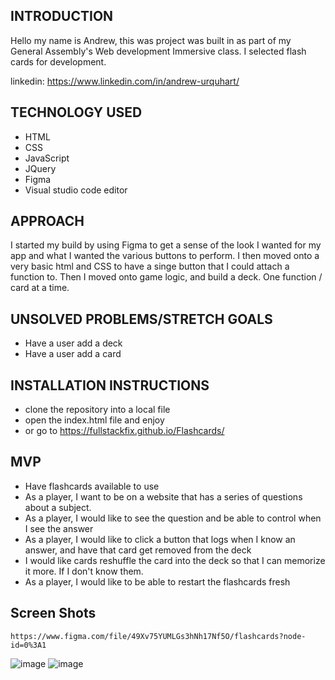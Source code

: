 ## INTRODUCTION
  Hello my name is Andrew, this was project was built in as part of my General Assembly's Web development Immersive class.
  I selected flash cards for development.

  linkedin: https://www.linkedin.com/in/andrew-urquhart/



## TECHNOLOGY USED

* HTML
* CSS
* JavaScript
* JQuery
* Figma
* Visual studio code editor

## APPROACH

I started my build by using Figma to get a sense of the look I wanted for my app and what I wanted the various buttons to perform.
I then moved onto a very basic  html and CSS to have a singe button that I could attach a function to. 
Then I moved onto game logic, and  build a deck. One function / card at a time.

## UNSOLVED PROBLEMS/STRETCH GOALS

* Have a user add a deck
* Have a user add a card



## INSTALLATION INSTRUCTIONS

* clone the repository into a local file
* open the index.html file and enjoy
* or go to  https://fullstackfix.github.io/Flashcards/


## MVP

* Have flashcards available to use
* As a player, I want to be on a website that has a series of questions about a subject.
* As a player, I would like to see the question and be able to control when I see the answer
* As a player, I would like to click a button that logs when I know an answer, and have that card get removed from the deck
* I would like cards reshuffle the card into the deck so that I can memorize it more. If I don't know them.
* As a player, I would like to be able to restart the flashcards fresh



## Screen Shots


    https://www.figma.com/file/49Xv75YUMLGs3hNh17Nf5O/flashcards?node-id=0%3A1

  ![image](https://user-images.githubusercontent.com/85643280/142709947-27c995a7-ebd9-4575-a057-728c9cb8096a.png)
  ![image](https://user-images.githubusercontent.com/85643280/142709964-f4fff791-ccb8-4322-acba-c6d3ad51003c.png)

